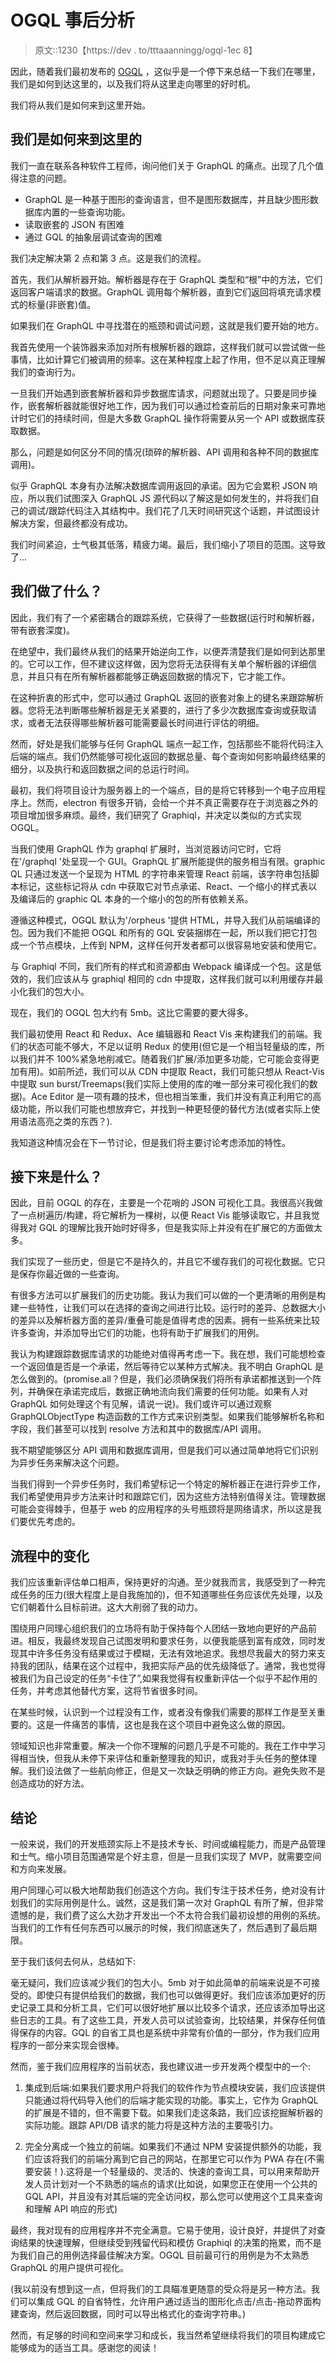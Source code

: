 # OGQL 事后分析

> 原文::1230【https://dev . to/tttaaanningg/ogql-1ec 8】

因此，随着我们最初发布的 [OGQL](https://orpheusgql.com/) ，这似乎是一个停下来总结一下我们在哪里，我们是如何到达这里的，以及我们将从这里走向哪里的好时机。

我们将从我们是如何来到这里开始。

## [](#how-we-got-here)我们是如何来到这里的

我们一直在联系各种软件工程师，询问他们关于 GraphQL 的痛点。出现了几个值得注意的问题。

*   GraphQL 是一种基于图形的查询语言，但不是图形数据库，并且缺少图形数据库内置的一些查询功能。
*   读取嵌套的 JSON 有困难
*   通过 GQL 的抽象层调试查询的困难

我们决定解决第 2 点和第 3 点。这是我们的流程。

首先，我们从解析器开始。解析器是存在于 GraphQL 类型和“根”中的方法，它们返回客户端请求的数据。GraphQL 调用每个解析器，直到它们返回将填充请求模式的标量(非嵌套)值。

如果我们在 GraphQL 中寻找潜在的瓶颈和调试问题，这就是我们要开始的地方。

我首先使用一个装饰器来添加对所有根解析器的跟踪，这样我们就可以尝试做一些事情，比如计算它们被调用的频率。这在某种程度上起了作用，但不足以真正理解我们的查询行为。

一旦我们开始遇到嵌套解析器和异步数据库请求，问题就出现了。只要是同步操作，嵌套解析器就能很好地工作，因为我们可以通过检查前后的日期对象来可靠地计时它们的持续时间，但是大多数 GraphQL 操作将需要从另一个 API 或数据库获取数据。

那么，问题是如何区分不同的情况(琐碎的解析器、API 调用和各种不同的数据库调用)。

似乎 GraphQL 本身有办法解决数据库调用返回的承诺。因为它会累积 JSON 响应，所以我们试图深入 GraphQL JS 源代码以了解这是如何发生的，并将我们自己的调试/跟踪代码注入其结构中。我们花了几天时间研究这个话题，并试图设计解决方案，但最终都没有成功。

我们时间紧迫，士气极其低落，精疲力竭。最后，我们缩小了项目的范围。这导致了...

## [](#what-did-we-do)我们做了什么？

因此，我们有了一个紧密耦合的跟踪系统，它获得了一些数据(运行时和解析器，带有嵌套深度)。

在绝望中，我们最终从我们的结果开始逆向工作，以便弄清楚我们是如何到达那里的。它可以工作，但不建议这样做，因为您将无法获得有关单个解析器的详细信息，并且只有在所有解析器都能够正确返回数据的情况下，它才能工作。

在这种折衷的形式中，您可以通过 GraphQL 返回的嵌套对象上的键名来跟踪解析器。您将无法判断哪些解析器是无关紧要的，进行了多少次数据库查询或获取请求，或者无法获得哪些解析器可能需要最长时间进行评估的明细。

然而，好处是我们能够与任何 GraphQL 端点一起工作，包括那些不能将代码注入后端的端点。我们仍然能够可视化返回的数据总量、每个查询如何影响最终结果的细分，以及执行和返回数据之间的总运行时间。

最初，我们将项目设计为服务器上的一个端点，目的是将它转移到一个电子应用程序上。然而，electron 有很多开销，会给一个并不真正需要存在于浏览器之外的项目增加很多麻烦。最终，我们研究了 Graphiql，并决定以类似的方式实现 OGQL。

当我们使用 GraphQL 作为 graphql 扩展时，当浏览器访问它时，它将在'/graphql '处呈现一个 GUI。GraphQL 扩展所能提供的服务相当有限。graphic QL 只通过发送一个呈现为 HTML 的字符串来管理 React 前端，该字符串包括脚本标记，这些标记将从 cdn 中获取它对节点承诺、React、一个缩小的样式表以及编译后的 graphic QL 本身的一个缩小的包的所有依赖关系。

遵循这种模式，OGQL 默认为'/orpheus '提供 HTML，并导入我们从前端编译的包。因为我们不能把 OGQL 和所有的 GQL 安装捆绑在一起，所以我们把它打包成一个节点模块，上传到 NPM，这样任何开发者都可以很容易地安装和使用它。

与 Graphiql 不同，我们所有的样式和资源都由 Webpack 编译成一个包。这是低效的，我们应该从与 graphiql 相同的 cdn 中提取，这样我们就可以利用缓存并最小化我们的包大小。

现在，我们的 OGQL 包大约有 5mb。这比它需要的要大得多。

我们最初使用 React 和 Redux、Ace 编辑器和 React Vis 来构建我们的前端。我们的状态可能不够大，不足以证明 Redux 的使用(但它是一个相当轻量级的库，所以我们并不 100%紧急地削减它。随着我们扩展/添加更多功能，它可能会变得更加有用)。如前所述，我们可以从 CDN 中提取 React，我们可能只想从 React-Vis 中提取 sun burst/Treemaps(我们实际上使用的库的唯一部分来可视化我们的数据)。Ace Editor 是一项有趣的技术，但也相当笨重，我们并没有真正利用它的高级功能，所以我们可能也想放弃它，并找到一种更轻便的替代方法(或者实际上使用语法高亮之类的东西？).

我知道这种情况会在下一节讨论，但是我们将主要讨论考虑添加的特性。

## [](#whats-next)接下来是什么？

因此，目前 OGQL 的存在，主要是一个花哨的 JSON 可视化工具。我很高兴我做了一点树遍历/构建，将它解析为一棵树，以便 React Vis 能够读取它，并且我觉得我对 GQL 的理解比我开始时好得多，但是我实际上并没有在扩展它的方面做太多。

我们实现了一些历史，但是它不是持久的，并且它不缓存我们的可视化数据。它只是保存你最近做的一些查询。

有很多方法可以扩展我们的历史功能。我认为我们可以做的一个更清晰的用例是构建一些特性，让我们可以在选择的查询之间进行比较。运行时的差异、总数据大小的差异以及解析器方面的差异/重叠可能是值得考虑的因素。拥有一些系统来比较许多查询，并添加导出它们的功能，也将有助于扩展我们的用例。

我认为构建跟踪数据库请求的功能绝对值得再考虑一下。我在想，我们可能想检查一个返回值是否是一个承诺，然后等待它以某种方式解决。我不明白 GraphQL 是怎么做到的。(promise.all？但是，我们必须确保我们将所有承诺都推送到一个阵列，并确保在承诺完成后，数据正确地流向我们需要的任何功能。如果有人对 GraphQL 如何处理这个有见解，请说一说)。我们或许可以通过观察 GraphQLObjectType 构造函数的工作方式来识别类型。如果我们能够解析名称和字段，我们甚至可以找到 resolve 方法和其中的数据库/API 调用。

我不期望能够区分 API 调用和数据库调用，但是我们可以通过简单地将它们识别为异步任务来解决这个问题。

当我们得到一个异步任务时，我们希望标记一个特定的解析器正在进行异步工作，我们希望使用异步方法来计时和跟踪它们，因为这些方法特别值得关注。管理数据可能会变得棘手，但基于 web 的应用程序的头号瓶颈将是网络请求，所以这是我们要优先考虑的。

## [](#changes-in-process)流程中的变化

我们应该重新评估单口相声，保持更好的沟通。至少就我而言，我感受到了一种完成任务的压力(很大程度上是自我施加的)，但不知道哪些任务应该优先处理，以及它们朝着什么目标前进。这大大削弱了我的动力。

围绕用户同理心组织我们的立场将有助于保持每个人团结一致地向更好的产品前进。相反，我最终发现自己试图发明和要求任务，以便我能感到富有成效，同时发现其中许多任务没有结果或过于模糊，无法有效地追求。我想尽我最大的努力来支持我的团队，结果在这个过程中，我把实际产品的优先级降低了。通常，我也觉得被我们为自己设定的任务“卡住了”,如果我觉得有权重新评估一个似乎不起作用的任务，并考虑其他替代方案，这将节省很多时间。

在某些时候，认识到一个过程没有工作，或者没有像我们需要的那样工作是至关重要的。这是一件痛苦的事情，这也是我在这个项目中避免这么做的原因。

领域知识也非常重要。解决一个你不理解的问题几乎是不可能的。我在工作中学习得相当快，但我从未停下来评估和重新整理我的知识，或我对手头任务的整体理解。我们设法做了一些航向修正，但是又一次缺乏明确的修正方向。避免失败不是创造成功的好方法。

## [](#conclusions)结论

一般来说，我们的开发瓶颈实际上不是技术专长、时间或编程能力，而是产品管理和士气。缩小项目范围通常是个好主意，但是一旦我们实现了 MVP，就需要空间和方向来发展。

用户同理心可以极大地帮助我们创造这个方向。我们专注于技术任务，绝对没有计划我们的实际用例是什么。诚然，这是我们第一次对 GraphQL 有所了解，但非常遗憾的是，我们费了这么大劲才开发出一个不太符合我们最初设想的用例的系统。当我们的工作有任何东西可以展示的时候，我们彻底迷失了，然后遇到了最后期限。

至于我们该何去何从，总结如下:

毫无疑问，我们应该减少我们的包大小。5mb 对于如此简单的前端来说是不可接受的。即使只有提供给我们的数据，我们也可以做得更好。我们应该添加更好的历史记录工具和分析工具，它们可以很好地扩展以比较多个请求，还应该添加导出这些日志的工具。有了这些工具，开发人员可以试验查询，比较结果，并保存任何值得保存的内容。GQL 的自省工具也是系统中非常有价值的一部分，作为我们应用程序的一部分来实现会很棒。

然而，鉴于我们应用程序的当前状态，我也建议进一步开发两个模型中的一个:

1.  集成到后端:如果我们要求用户将我们的软件作为节点模块安装，我们应该提供只能通过将代码导入他们的后端才能实现的功能。事实上，它作为 GraphQL 的扩展是不错的，但不需要下载。如果我们走这条路，我们应该挖掘解析器的实际功能。跟踪 API/DB 请求的能力将是这种方法的主要吸引力。

2.  完全分离成一个独立的前端。如果我们不通过 NPM 安装提供额外的功能，我们应该将我们的前端分离到它自己的网站，在那里它可以作为 PWA 存在(不需要安装！).这将是一个轻量级的、灵活的、快速的查询工具，可以用来帮助开发人员计划对一个不熟悉的端点的请求(比如说，如果您正在使用一个公共的 GQL API，并且没有对其后端的完全访问权，那么您可以使用这个工具来查询和理解 API 响应的形式)

最终，我对现有的应用程序并不完全满意。它易于使用，设计良好，并提供了对查询结果的快速理解，但继续受到残留代码和模仿 Graphiql 的决策的拖累，而不是为我们自己的用例选择最佳解决方案。OGQL 目前最可行的用例是为不太熟悉 GraphQL 的用户提供可视化。

(我以前没有想到这一点，但将我们的工具瞄准更随意的受众将是另一种方法。我们可以集成 GQL 的自省特性，允许用户通过适当的图形化点击/点击-拖动界面构建查询，然后返回数据，同时可以导出格式化的查询字符串。)

然而，有足够的时间和空间来学习和成长，我当然希望继续将我们的项目构建成它能够成为的适当工具。感谢您的阅读！